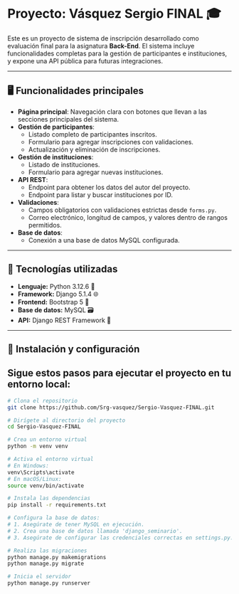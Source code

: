 # Proyecto: Vásquez Sergio FINAL 🎓

Este es un proyecto de sistema de inscripción desarrollado como evaluación final para la asignatura **Back-End**. El sistema incluye funcionalidades completas para la gestión de participantes e instituciones, y expone una API pública para futuras integraciones.

---

## 🖥️ Funcionalidades principales

- **Página principal**: Navegación clara con botones que llevan a las secciones principales del sistema.
- **Gestión de participantes**:
  - Listado completo de participantes inscritos.
  - Formulario para agregar inscripciones con validaciones.
  - Actualización y eliminación de inscripciones.
- **Gestión de instituciones**:
  - Listado de instituciones.
  - Formulario para agregar nuevas instituciones.
- **API REST**:
  - Endpoint para obtener los datos del autor del proyecto.
  - Endpoint para listar y buscar instituciones por ID.
- **Validaciones**:
  - Campos obligatorios con validaciones estrictas desde `forms.py`.
  - Correo electrónico, longitud de campos, y valores dentro de rangos permitidos.
- **Base de datos**:
  - Conexión a una base de datos MySQL configurada.

---

## 🚀 Tecnologías utilizadas

- **Lenguaje:** Python 3.12.6 🐍
- **Framework:** Django 5.1.4 🌐
- **Frontend:** Bootstrap 5 🎨
- **Base de datos:** MySQL 🗃️
- **API:** Django REST Framework 📡

---

## 🔧 Instalación y configuración

## Sigue estos pasos para ejecutar el proyecto en tu entorno local:

```bash
# Clona el repositorio
git clone https://github.com/Srg-vasquez/Sergio-Vasquez-FINAL.git

# Dirígete al directorio del proyecto
cd Sergio-Vasquez-FINAL

# Crea un entorno virtual
python -m venv venv

# Activa el entorno virtual
# En Windows:
venv\Scripts\activate
# En macOS/Linux:
source venv/bin/activate

# Instala las dependencias
pip install -r requirements.txt

# Configura la base de datos:
# 1. Asegúrate de tener MySQL en ejecución.
# 2. Crea una base de datos llamada 'django_seminario'.
# 3. Asegúrate de configurar las credenciales correctas en settings.py.

# Realiza las migraciones
python manage.py makemigrations
python manage.py migrate

# Inicia el servidor
python manage.py runserver
